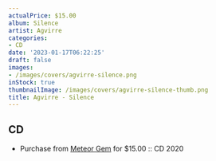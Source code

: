 ```yaml
---
actualPrice: $15.00
album: Silence
artist: Agvirre
categories:
- CD
date: '2023-01-17T06:22:25'
draft: false
images:
- /images/covers/agvirre-silence.png
inStock: true
thumbnailImage: /images/covers/agvirre-silence-thumb.png
title: Agvirre - Silence
---
```


## CD
* Purchase from [Meteor Gem](https://meteor-gem.com/products/agvirre-silence-cd) for $15.00 :: CD 2020
